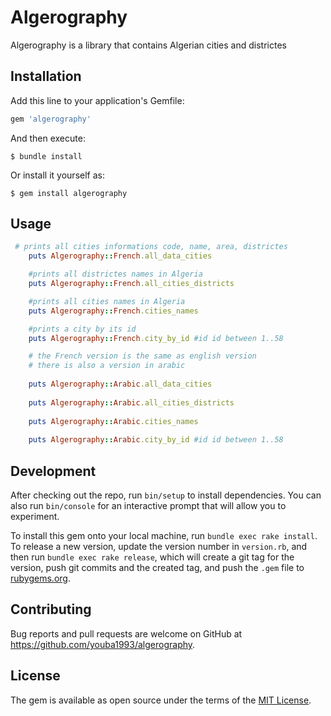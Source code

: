 # Algerography

Algerography is a library that contains Algerian cities and districtes 

## Installation

Add this line to your application's Gemfile:

```ruby
gem 'algerography'
```

And then execute:

    $ bundle install

Or install it yourself as:

    $ gem install algerography

## Usage
```ruby
 # prints all cities informations code, name, area, districtes
    puts Algerography::French.all_data_cities

    #prints all districtes names in Algeria
    puts Algerography::French.all_cities_districts

    #prints all cities names in Algeria
    puts Algerography::French.cities_names

    #prints a city by its id
    puts Algerography::French.city_by_id #id id between 1..58

    # the French version is the same as english version 
    # there is also a version in arabic 
    
    puts Algerography::Arabic.all_data_cities
    
    puts Algerography::Arabic.all_cities_districts
   
    puts Algerography::Arabic.cities_names
    
    puts Algerography::Arabic.city_by_id #id id between 1..58
  ```


## Development

After checking out the repo, run `bin/setup` to install dependencies. You can also run `bin/console` for an interactive prompt that will allow you to experiment.

To install this gem onto your local machine, run `bundle exec rake install`. To release a new version, update the version number in `version.rb`, and then run `bundle exec rake release`, which will create a git tag for the version, push git commits and the created tag, and push the `.gem` file to [rubygems.org](https://rubygems.org).

## Contributing

Bug reports and pull requests are welcome on GitHub at https://github.com/youba1993/algerography.

## License

The gem is available as open source under the terms of the [MIT License](https://opensource.org/licenses/MIT).
